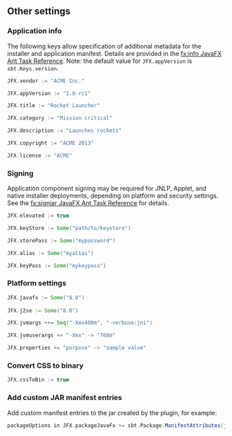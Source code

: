 ## Other settings


### Application info

The following keys allow specification of additional metadata for the installer and application manifest. Details are provided in the [fx:info JavaFX Ant Task Reference](http://docs.oracle.com/javafx/2/deployment/javafx_ant_task_reference.htm#CIAIEJHG). Note: the default value for `JFX.appVersion` is `sbt.Keys.version`.

```scala
JFX.vendor := "ACME Inc."

JFX.appVersion := "1.0-rc1"

JFX.title := "Rocket Launcher"

JFX.category := "Mission critical"

JFX.description := "Launches rockets"

JFX.copyright := "ACME 2013"

JFX.license := "ACME"
```

### Signing

Application component signing may be required for JNLP, Applet, and native installer deployments, depending on platform and security settings. See the [fx:signjar JavaFX Ant Task Reference](http://docs.oracle.com/javafx/2/deployment/javafx_ant_task_reference.htm#CIADDAEE) for details.


```scala
JFX.elevated := true

JFX.keyStore := Some("path/to/keystore")

JFX.storePass := Some("mypassword")

JFX.alias := Some("myalias")

JFX.keyPass := Some("mykeypass")
```

### Platform settings

```scala
JFX.javafx := Some("8.0")
 
JFX.j2se := Some("8.0")

JFX.jvmargs ++= Seq("-Xmx400m", "-verbose:jni")

JFX.jvmuserargs += "-Xmx" -> "768m"

JFX.properties += "purpose" -> "sample value"
```

### Convert CSS to binary

```scala
JFX.cssToBin := true
```

### Add custom JAR manifest entries

Add custom manifest entries to the jar created by the plugin, for example:

```scala
packageOptions in JFX.packageJavaFx += sbt.Package.ManifestAttributes(java.util.jar.Attributes.Name.IMPLEMENTATION_VENDOR -> "Acme Inc.")
```
